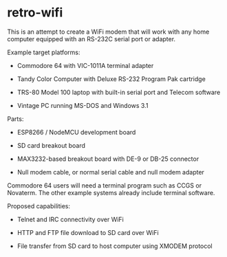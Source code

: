 # retro-wifi

This is an attempt to create a WiFi modem that will work with any home computer equipped with an RS-232C serial port or adapter.

Example target platforms:

* Commodore 64 with VIC-1011A terminal adapter

* Tandy Color Computer with Deluxe RS-232 Program Pak cartridge

* TRS-80 Model 100 laptop with built-in serial port and Telecom software

* Vintage PC running MS-DOS and Windows 3.1

Parts:

* ESP8266 / NodeMCU development board

* SD card breakout board

* MAX3232-based breakout board with DE-9 or DB-25 connector

* Null modem cable, or normal serial cable and null modem adapter

Commodore 64 users will need a terminal program such as CCGS or Novaterm. The other example systems already include terminal software.

Proposed capabilities:

* Telnet and IRC connectivity over WiFi

* HTTP and FTP file download to SD card over WiFi

* File transfer from SD card to host computer using XMODEM protocol

